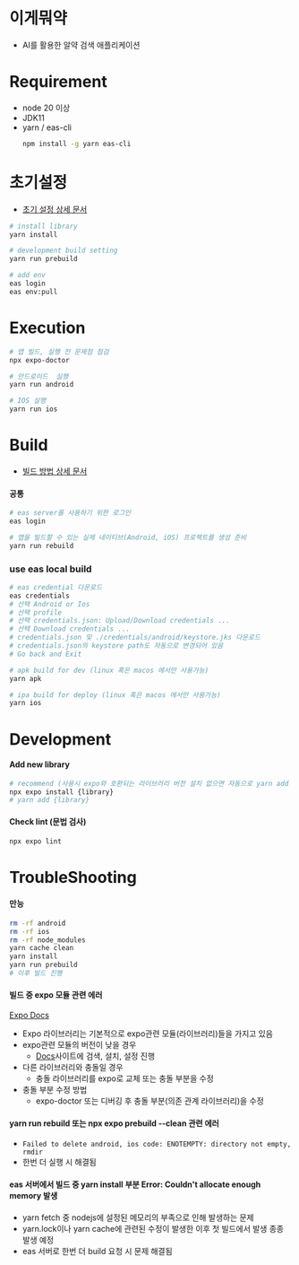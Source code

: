 # 이게뭐약

- AI를 활용한 알약 검색 애플리케이션

# Requirement

- node 20 이상
- JDK11
- yarn / eas-cli
  ```bash
  npm install -g yarn eas-cli
  ```

# 초기설정

- [초기 설정 상세 문서](./docs/HOW_TO_SETTING.md)

```bash
# install library
yarn install

# development build setting
yarn run prebuild

# add env
eas login
eas env:pull
```

# Execution

```bash
# 앱 빌드, 실행 전 문제점 점검
npx expo-doctor

# 안드로이드  실행
yarn run android

# IOS 실행
yarn run ios
```

# Build

- [빌드 방법 상세 문서](./docs/HOW_TO_BUILD.md)

#### 공통

```bash
# eas server를 사용하기 위한 로그인
eas login

# 앱을 빌드할 수 있는 실제 네이티브(Android, iOS) 프로젝트를 생성 준비
yarn run rebuild
```

### use eas local build

```bash
# eas credential 다운로드
eas credentials
# 선택 Android or Ios
# 선택 profile
# 선택 credentials.json: Upload/Download credentials ...
# 선택 Download credentials ...
# credentials.json 및 ./credentials/android/keystore.jks 다운로드
# credentials.json의 keystore path도 자동으로 변경되어 있음
# Go back and Exit

# apk build for dev (linux 혹은 macos 에서만 사용가능)
yarn apk

# ipa build for deploy (linux 혹은 macos 에서만 사용가능)
yarn ios
```

# Development

#### Add new library

```bash
# recommend (사용시 expo와 호환되는 라이브러리 버전 설치 없으면 자동으로 yarn add 진행)
npx expo install {library}
# yarn add {library}
```

#### Check lint (문법 검사)

```bash
npx expo lint
```

# TroubleShooting

#### 만능

```bash
rm -rf android
rm -rf ios
rm -rf node_modules
yarn cache clean
yarn install
yarn run prebuild
# 이후 빌드 진행
```

#### 빌드 중 expo 모듈 관련 에러

[Expo Docs](https://docs.expo.dev/)

- Expo 라이브러리는 기본적으로 expo관련 모듈(라이브러리)들을 가지고 있음
- expo관련 모듈의 버전이 낮을 경우
  - [Docs](https://docs.expo.dev/)사이트에 검색, 설치, 설정 진행
- 다른 라이브러리와 충돌일 경우
  - 충돌 라이브러리를 expo로 교체 또는 충돌 부분을 수정
- 충돌 부분 수정 방법
  - expo-doctor 또는 디버깅 후 충돌 부분(의존 관계 라이브러리)을 수정

#### yarn run rebuild 또는 npx expo prebuild --clean 관련 에러

- `Failed to delete android, ios code: ENOTEMPTY: directory not empty, rmdir`
- 한번 더 실행 시 해결됨

#### eas 서버에서 빌드 중 yarn install 부분 Error: Couldn't allocate enough memory 발생

- yarn fetch 중 nodejs에 설정된 메모리의 부족으로 인해 발생하는 문제
- yarn.lock이나 yarn cache에 관련된 수정이 발생한 이후 첫 빌드에서 발생 종종 발생 예정
- eas 서버로 한번 더 build 요청 시 문제 해결됨
